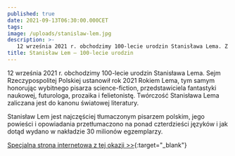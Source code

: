 ```yaml
---
published: true
date: 2021-09-13T06:30:00.000CET
tags:
image: /uploads/stanislaw-lem.jpg
description: >-
   12 września 2021 r. obchodzimy 100-lecie urodzin Stanisława Lema. Z tej okazji Sejm Rzeczypospolitej Polskiej ustanowił rok 2021 Rokiem Lema.
title: Stanisław Lem – 100-lecie urodzin
---
```


12 września 2021 r. obchodzimy 100-lecie urodzin Stanisława Lema. Sejm Rzeczypospolitej Polskiej ustanowił rok 2021 Rokiem Lema, tym samym honorując wybitnego pisarza science-fiction, przedstawiciela fantastyki naukowej, futurologa, prozaika i felietonistę. Twórczość Stanisława Lema zaliczana jest do kanonu światowej literatury. 

Stanisław Lem jest najczęściej tłumaczonym pisarzem polskim, jego powieści i opowiadania przetłumaczono na ponad czterdzieści języków i jak dotąd wydano w nakładzie 30 milionów egzemplarzy.

[Specjalna strona internetowa z tej okazji >>](https://roklema.pl/){:target="_blank"}

